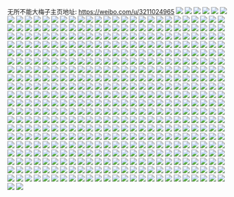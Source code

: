 无所不能大梅子主页地址: https://weibo.com/u/3211024965 
![](https://wx4.sinaimg.cn/mw2000/bf645a45ly1h9gay0qo0mj20u0140ae0.jpg) 
![](https://wx4.sinaimg.cn/mw2000/bf645a45ly1h9gaxz08vhj20u0140dn5.jpg) 
![](https://wx4.sinaimg.cn/mw2000/bf645a45ly1h9gay1ubllj20u0140ahg.jpg) 
![](https://wx4.sinaimg.cn/mw2000/bf645a45ly1h9gay02195j20u018caie.jpg) 
![](https://wx4.sinaimg.cn/mw2000/bf645a45ly1h9gay1edgtj20u0140n7l.jpg) 
![](https://wx4.sinaimg.cn/mw2000/bf645a45ly1h9gay17199j20u00vyn5c.jpg) 
![](https://wx4.sinaimg.cn/mw2000/bf645a45ly1h9gay1lrt9j20u0140436.jpg) 
![](https://wx4.sinaimg.cn/mw2000/bf645a45ly1h9gay22n7gj20u0140dpi.jpg) 
![](https://wx4.sinaimg.cn/mw2000/bf645a45ly1h8bt47x3vqj20u0140n5d.jpg) 
![](https://wx4.sinaimg.cn/mw2000/bf645a45ly1h8bt47bvboj20u01407jc.jpg) 
![](https://wx4.sinaimg.cn/mw2000/bf645a45ly1h8bt71qjptj20u0140dqh.jpg) 
![](https://wx4.sinaimg.cn/mw2000/bf645a45ly1h8bt46zxt5j20u0140tfo.jpg) 
![](https://wx4.sinaimg.cn/mw2000/bf645a45ly1h8bt46rgmuj20u01dun5h.jpg) 
![](https://wx4.sinaimg.cn/mw2000/bf645a45ly1h7vo85armoj20u0140wno.jpg) 
![](https://wx4.sinaimg.cn/mw2000/bf645a45ly1h7vo84z1x1j20u011p0yh.jpg) 
![](https://wx4.sinaimg.cn/mw2000/bf645a45ly1h7vo85jdo1j20u0190dog.jpg) 
![](https://wx4.sinaimg.cn/mw2000/bf645a45ly1h6vqzlessnj20u0140dsa.jpg) 
![](https://wx4.sinaimg.cn/mw2000/bf645a45ly1h6vqzl3lhnj20u01407ab.jpg) 
![](https://wx4.sinaimg.cn/mw2000/bf645a45ly1h6vqzlpslfj21400u047s.jpg) 
![](https://wx4.sinaimg.cn/mw2000/bf645a45ly1h6vqzmbdg1j20u01407fy.jpg) 
![](https://wx4.sinaimg.cn/mw2000/bf645a45ly1h6vqytv0p2j20u0120dir.jpg) 
![](https://wx4.sinaimg.cn/mw2000/bf645a45ly1h6vqyrqq1ij20u014044m.jpg) 
![](https://wx4.sinaimg.cn/mw2000/bf645a45ly1h6vqysguvej20u014044a.jpg) 
![](https://wx4.sinaimg.cn/mw2000/bf645a45ly1h6vqys7kquj20u0140ag3.jpg) 
![](https://wx4.sinaimg.cn/mw2000/bf645a45ly1h6vqzmhudcj20u00yyqdu.jpg) 
![](https://wx4.sinaimg.cn/mw2000/bf645a45ly1h6vqytlyy0j20u0145aer.jpg) 
![](https://wx4.sinaimg.cn/mw2000/bf645a45ly1h6vqysqvwmj20u011wwgs.jpg) 
![](https://wx4.sinaimg.cn/mw2000/bf645a45ly1h6vqytf1y8j20u0140gq9.jpg) 
![](https://wx4.sinaimg.cn/mw2000/bf645a45ly1h6ummu6a8dj20u0140gt3.jpg) 
![](https://wx4.sinaimg.cn/mw2000/bf645a45ly1h6ummuekskj20u014040n.jpg) 
![](https://wx4.sinaimg.cn/mw2000/bf645a45ly1h6ummuthl9j20u0140ju9.jpg) 
![](https://wx4.sinaimg.cn/mw2000/bf645a45ly1h6ummv532ij20u01407dx.jpg) 
![](https://wx4.sinaimg.cn/mw2000/bf645a45ly1h6ummvfbkvj20u013zdq0.jpg) 
![](https://wx4.sinaimg.cn/mw2000/bf645a45ly1h6ummvyotnj20u03yi1kx.jpg) 
![](https://wx4.sinaimg.cn/mw2000/bf645a45ly1h6ayp0xjr3j20u0140gq2.jpg) 
![](https://wx4.sinaimg.cn/mw2000/bf645a45ly1h6ayp1c72fj20u014041f.jpg) 
![](https://wx4.sinaimg.cn/mw2000/bf645a45ly1h6ayp15s68j20u0140n2d.jpg) 
![](https://wx4.sinaimg.cn/mw2000/bf645a45ly1h6ayp0r6ltj20u0140tav.jpg) 
![](https://wx4.sinaimg.cn/mw2000/bf645a45ly1h61t7cnipnj20u0140jwz.jpg) 
![](https://wx4.sinaimg.cn/mw2000/bf645a45ly1h61t7d00sjj20u0140q47.jpg) 
![](https://wx4.sinaimg.cn/mw2000/bf645a45ly1h5mspxtt8lj20u014048e.jpg) 
![](https://wx4.sinaimg.cn/mw2000/bf645a45ly1h5mspzcufyj20u0140tgu.jpg) 
![](https://wx4.sinaimg.cn/mw2000/bf645a45ly1h5mspykaq9j20u014048n.jpg) 
![](https://wx4.sinaimg.cn/mw2000/bf645a45ly1h5mspyaxfkj20ux0u07c6.jpg) 
![](https://wx4.sinaimg.cn/mw2000/bf645a45ly1h5mspxe7ijj21400u0wlp.jpg) 
![](https://wx4.sinaimg.cn/mw2000/bf645a45ly1h5mspxzyvnj20u0140jxf.jpg) 
![](https://wx4.sinaimg.cn/mw2000/bf645a45ly1h5mspyvt3kj20u0140gvd.jpg) 
![](https://wx4.sinaimg.cn/mw2000/bf645a45ly1h5mspzleecj20u0140n86.jpg) 
![](https://wx4.sinaimg.cn/mw2000/bf645a45ly1h5mspz3le3j20u0140k36.jpg) 
![](https://wx4.sinaimg.cn/mw2000/bf645a45ly1h5djlmz8tvj20u014cahw.jpg) 
![](https://wx4.sinaimg.cn/mw2000/bf645a45ly1h5djln7yopj20u014idox.jpg) 
![](https://wx4.sinaimg.cn/mw2000/bf645a45ly1h5djlnfnalj20u0140jyu.jpg) 
![](https://wx4.sinaimg.cn/mw2000/bf645a45ly1h5djlojs03j21400u0k0y.jpg) 
![](https://wx4.sinaimg.cn/mw2000/bf645a45ly1h5djlmqd6sj20u014047j.jpg) 
![](https://wx4.sinaimg.cn/mw2000/bf645a45ly1h5djlozdrxj21400u0dof.jpg) 
![](https://wx4.sinaimg.cn/mw2000/bf645a45ly1h5djpoiv19j20u0140thu.jpg) 
![](https://wx4.sinaimg.cn/mw2000/bf645a45ly1h5djlnnqvmj20u0140ajl.jpg) 
![](https://wx4.sinaimg.cn/mw2000/bf645a45ly1h5djlo8t0ij20u01407dg.jpg) 
![](https://wx4.sinaimg.cn/mw2000/bf645a45ly1h4o3wafe5mj20u05u1e81.jpg) 
![](https://wx4.sinaimg.cn/mw2000/bf645a45ly1h4o3w9pp5pj20mh0u0n31.jpg) 
![](https://wx4.sinaimg.cn/mw2000/bf645a45ly1h4ltz826emj21400u0q98.jpg) 
![](https://wx4.sinaimg.cn/mw2000/bf645a45ly1h4ltz5sev2j20u014010j.jpg) 
![](https://wx4.sinaimg.cn/mw2000/bf645a45ly1h4ltz8cpvzj20u0140tgn.jpg) 
![](https://wx4.sinaimg.cn/mw2000/bf645a45ly1h4ltz7u28ej21400u0aif.jpg) 
![](https://wx4.sinaimg.cn/mw2000/bf645a45ly1h4ltz3xxf4j20u00zkthm.jpg) 
![](https://wx4.sinaimg.cn/mw2000/bf645a45ly1h4ltz7aya8j21400u0tga.jpg) 
![](https://wx4.sinaimg.cn/mw2000/bf645a45ly1h4ltz4fe7zj216y0u0alh.jpg) 
![](https://wx4.sinaimg.cn/mw2000/bf645a45ly1h4ltz56ghnj20u014046d.jpg) 
![](https://wx4.sinaimg.cn/mw2000/bf645a45ly1h4ltz60v3ij20u0147dpg.jpg) 
![](https://wx4.sinaimg.cn/mw2000/bf645a45ly1h4ltz6pzbgj20u0140dpb.jpg) 
![](https://wx4.sinaimg.cn/mw2000/bf645a45ly1h4ltz71y8vj20u010k7bl.jpg) 
![](https://wx4.sinaimg.cn/mw2000/bf645a45ly1h4ltz8ncurj20u0140wlu.jpg) 
![](https://wx4.sinaimg.cn/mw2000/bf645a45ly1h4kr0rz2a2j21sy0u0djt.jpg) 
![](https://wx4.sinaimg.cn/mw2000/bf645a45ly1h4kr0urhjoj21sy0u00xw.jpg) 
![](https://wx4.sinaimg.cn/mw2000/bf645a45ly1h4kr24soquj21sy0u078y.jpg) 
![](https://wx4.sinaimg.cn/mw2000/bf645a45ly1h4kr0ykng1j21sy0u00z6.jpg) 
![](https://wx4.sinaimg.cn/mw2000/bf645a45ly1h4kr11vltgj21sy0u00wp.jpg) 
![](https://wx4.sinaimg.cn/mw2000/bf645a45ly1h4kr17efw3j21sy0u0n3g.jpg) 
![](https://wx4.sinaimg.cn/mw2000/bf645a45ly1h3u16t7m2vj21400u0wid.jpg) 
![](https://wx4.sinaimg.cn/mw2000/bf645a45ly1h3u16tm2fbj21400u00w9.jpg) 
![](https://wx4.sinaimg.cn/mw2000/bf645a45ly1h3u16u70gwj21400u0ae7.jpg) 
![](https://wx4.sinaimg.cn/mw2000/bf645a45ly1h3u16ue1jdj21400u0q6x.jpg) 
![](https://wx4.sinaimg.cn/mw2000/bf645a45ly1h3u16unpkij21400u0n34.jpg) 
![](https://wx4.sinaimg.cn/mw2000/bf645a45ly1h3u16uucwwj21400u0q6j.jpg) 
![](https://wx4.sinaimg.cn/mw2000/bf645a45ly1h3rpchju5uj21400u0q77.jpg) 
![](https://wx4.sinaimg.cn/mw2000/bf645a45ly1h3mi1z3xq8j21400u078j.jpg) 
![](https://wx4.sinaimg.cn/mw2000/bf645a45ly1h3mi1zbrawj21400u0tcm.jpg) 
![](https://wx4.sinaimg.cn/mw2000/bf645a45ly1h3mi1zrcb3j20u0140wna.jpg) 
![](https://wx4.sinaimg.cn/mw2000/bf645a45ly1h3mi1zjjsej213z0u00z7.jpg) 
![](https://wx4.sinaimg.cn/mw2000/bf645a45ly1h3hu7q8zcuj20u00x3wj9.jpg) 
![](https://wx4.sinaimg.cn/mw2000/bf645a45ly1h3hu7tks50j21400u0gq4.jpg) 
![](https://wx4.sinaimg.cn/mw2000/bf645a45ly1h3hu7pp2k5j20u012rguf.jpg) 
![](https://wx4.sinaimg.cn/mw2000/bf645a45ly1h3hu7rgwh5j20u01407cf.jpg) 
![](https://wx4.sinaimg.cn/mw2000/bf645a45ly1h3hu7sr8koj21400u0q7c.jpg) 
![](https://wx4.sinaimg.cn/mw2000/bf645a45ly1h3hu7qsgshj20u0140gth.jpg) 
![](https://wx4.sinaimg.cn/mw2000/bf645a45ly1h3hu7s3dhsj20u017hn76.jpg) 
![](https://wx4.sinaimg.cn/mw2000/bf645a45ly1h3hu7t4d93j20u0140jvg.jpg) 
![](https://wx4.sinaimg.cn/mw2000/bf645a45ly1h3hu7shct4j20u0140ajp.jpg) 
![](https://wx4.sinaimg.cn/mw2000/bf645a45ly1h3blf3ue63j20u0140wpp.jpg) 
![](https://wx4.sinaimg.cn/mw2000/bf645a45ly1h3blf4otlyj20u0140tkd.jpg) 
![](https://wx4.sinaimg.cn/mw2000/bf645a45ly1h3blf4ei8aj20u0140485.jpg) 
![](https://wx4.sinaimg.cn/mw2000/bf645a45ly1h3blf5i99sj211t0u0n8d.jpg) 
![](https://wx4.sinaimg.cn/mw2000/bf645a45ly1h3blf5112oj20u0140qeu.jpg) 
![](https://wx4.sinaimg.cn/mw2000/bf645a45ly1h3blf5ruu2j21400u0gtw.jpg) 
![](https://wx4.sinaimg.cn/mw2000/bf645a45ly1h3blf60081j20u0140q9i.jpg) 
![](https://wx4.sinaimg.cn/mw2000/bf645a45ly1h3blf3c9o7j20u014011e.jpg) 
![](https://wx4.sinaimg.cn/mw2000/bf645a45ly1h3blf69dmpj20u0140tdt.jpg) 
![](https://wx4.sinaimg.cn/mw2000/bf645a45ly1h35ju2o3xcj21ho0u010t.jpg) 
![](https://wx4.sinaimg.cn/mw2000/bf645a45ly1h2xnmz16fzj20u014049j.jpg) 
![](https://wx4.sinaimg.cn/mw2000/bf645a45ly1h2xnmyswl5j20u0140wpz.jpg) 
![](https://wx4.sinaimg.cn/mw2000/bf645a45ly1h2xnn17m00j20u00v446r.jpg) 
![](https://wx4.sinaimg.cn/mw2000/bf645a45ly1h2xnmzk7xvj20u00yrqch.jpg) 
![](https://wx4.sinaimg.cn/mw2000/bf645a45ly1h2xnn0za7pj20u012gdj0.jpg) 
![](https://wx4.sinaimg.cn/mw2000/bf645a45ly1h2xnmzqpcbj20u0135dr2.jpg) 
![](https://wx4.sinaimg.cn/mw2000/bf645a45ly1h2xnmyd5nfj20u014jqcz.jpg) 
![](https://wx4.sinaimg.cn/mw2000/bf645a45ly1h2xnt86si8j20u00yagxa.jpg) 
![](https://wx4.sinaimg.cn/mw2000/bf645a45ly1h2xnmzy330j20u01407hh.jpg) 
![](https://wx4.sinaimg.cn/mw2000/bf645a45ly1h2f8bbnqhbj20u0132n6w.jpg) 
![](https://wx4.sinaimg.cn/mw2000/bf645a45ly1h2f8bbccmzj20u00u07ac.jpg) 
![](https://wx4.sinaimg.cn/mw2000/bf645a45ly1h2f8bbvqubj20u00z0dku.jpg) 
![](https://wx4.sinaimg.cn/mw2000/bf645a45ly1h2f8bc3dgzj20u015ewog.jpg) 
![](https://wx4.sinaimg.cn/mw2000/bf645a45ly1h29f6q8uvoj21400u00yh.jpg) 
![](https://wx4.sinaimg.cn/mw2000/bf645a45ly1h29f6qf0ygj21400u078u.jpg) 
![](https://wx4.sinaimg.cn/mw2000/bf645a45ly1h29f6qokw1j21400u00wi.jpg) 
![](https://wx4.sinaimg.cn/mw2000/bf645a45ly1h29f6qvoiuj20u01b00xj.jpg) 
![](https://wx4.sinaimg.cn/mw2000/bf645a45ly1h29f6q2w0nj21400u0434.jpg) 
![](https://wx4.sinaimg.cn/mw2000/bf645a45ly1h29f6r2p6uj20u01n0jx0.jpg) 
![](https://wx4.sinaimg.cn/mw2000/bf645a45ly1h1wm0mksu5j21400u078r.jpg) 
![](https://wx4.sinaimg.cn/mw2000/bf645a45ly1h1wm0nhgohj20u015uwld.jpg) 
![](https://wx4.sinaimg.cn/mw2000/bf645a45ly1h1wm0n8ruxj20z80u00yi.jpg) 
![](https://wx4.sinaimg.cn/mw2000/bf645a45ly1h1wm0n17sej20u0140tec.jpg) 
![](https://wx4.sinaimg.cn/mw2000/bf645a45ly1h1wm0mb1bhj20u0140dnp.jpg) 
![](https://wx4.sinaimg.cn/mw2000/bf645a45ly1h1wm0mts1gj20u0140wly.jpg) 
![](https://wx4.sinaimg.cn/mw2000/bf645a45ly1h1wm0nps33j20u017a79x.jpg) 
![](https://wx4.sinaimg.cn/mw2000/bf645a45ly1h1wm0nwdk6j20u0140wko.jpg) 
![](https://wx4.sinaimg.cn/mw2000/bf645a45ly1h1wm0ocwgoj20u00zsafl.jpg) 
![](https://wx4.sinaimg.cn/mw2000/bf645a45ly1h1ncm45maqj20u013yage.jpg) 
![](https://wx4.sinaimg.cn/mw2000/bf645a45ly1h1ncm51kyxj20u01407e7.jpg) 
![](https://wx4.sinaimg.cn/mw2000/bf645a45ly1h1ncm4fn9mj212g0u0ame.jpg) 
![](https://wx4.sinaimg.cn/mw2000/bf645a45ly1h1ncnvtyzlj20u0140dnh.jpg) 
![](https://wx4.sinaimg.cn/mw2000/bf645a45ly1h1ncm61kkwj20u0140gtf.jpg) 
![](https://wx4.sinaimg.cn/mw2000/bf645a45ly1h1ncm5ic5kj20u0140gs0.jpg) 
![](https://wx4.sinaimg.cn/mw2000/bf645a45ly1h1ncjnggg5j21g50u04lh.jpg) 
![](https://wx4.sinaimg.cn/mw2000/bf645a45ly1h1ncjlv867j21400u0k3c.jpg) 
![](https://wx4.sinaimg.cn/mw2000/bf645a45ly1h1ncjlj6foj20u0140qhk.jpg) 
![](https://wx4.sinaimg.cn/mw2000/bf645a45ly1h1nckh3h7zj21400u07ho.jpg) 
![](https://wx4.sinaimg.cn/mw2000/bf645a45ly1h1ncjmck6dj20u0140duz.jpg) 
![](https://wx4.sinaimg.cn/mw2000/bf645a45ly1h1nckgnpm4j20u0140k2t.jpg) 
![](https://wx4.sinaimg.cn/mw2000/bf645a45ly1h12j7fye42j20u01407b2.jpg) 
![](https://wx4.sinaimg.cn/mw2000/bf645a45ly1h12j7h96rsj20u0140jx2.jpg) 
![](https://wx4.sinaimg.cn/mw2000/bf645a45ly1h12j7foa2hj20u0140dms.jpg) 
![](https://wx4.sinaimg.cn/mw2000/bf645a45ly1h12j7hhwn7j20u0140q8r.jpg) 
![](https://wx4.sinaimg.cn/mw2000/bf645a45ly1h12j7ffp1hj20u0140qau.jpg) 
![](https://wx4.sinaimg.cn/mw2000/bf645a45ly1h12j7gdd1hj20u01407bc.jpg) 
![](https://wx4.sinaimg.cn/mw2000/bf645a45ly1h12j7f3y32j20u0140n46.jpg) 
![](https://wx4.sinaimg.cn/mw2000/bf645a45ly1h12j7gm9gmj20u0140jxc.jpg) 
![](https://wx4.sinaimg.cn/mw2000/bf645a45ly1h12j9hj4jtj20u0140tfg.jpg) 
![](https://wx4.sinaimg.cn/mw2000/bf645a45ly1gztlu6g2ghj21400u078q.jpg) 
![](https://wx4.sinaimg.cn/mw2000/bf645a45ly1gztlu6wh27j20u0140n4y.jpg) 
![](https://wx4.sinaimg.cn/mw2000/bf645a45ly1gztlu7p73dj21400u0jug.jpg) 
![](https://wx4.sinaimg.cn/mw2000/bf645a45ly1gztlu7xnrpj21400u0aj2.jpg) 
![](https://wx4.sinaimg.cn/mw2000/bf645a45ly1gztlu5x3c6j21400u0qbb.jpg) 
![](https://wx4.sinaimg.cn/mw2000/bf645a45ly1gztlu79oqmj20u014079f.jpg) 
![](https://wx4.sinaimg.cn/mw2000/bf645a45ly1gztlu84hz8j20u0191wk6.jpg) 
![](https://wx4.sinaimg.cn/mw2000/bf645a45ly1gztlw2hyiqj21400u0jxc.jpg) 
![](https://wx4.sinaimg.cn/mw2000/bf645a45ly1gztlu66aoqj20u0191afi.jpg) 
![](https://wx4.sinaimg.cn/mw2000/bf645a45ly1gzmo4e08ocj21400u0tix.jpg) 
![](https://wx4.sinaimg.cn/mw2000/bf645a45ly1gzmo4ezmvyj20u014049g.jpg) 
![](https://wx4.sinaimg.cn/mw2000/bf645a45ly1gzmo4ffenhj20u014047d.jpg) 
![](https://wx4.sinaimg.cn/mw2000/bf645a45ly1gzmo80vlf0j20u0140qbz.jpg) 
![](https://wx4.sinaimg.cn/mw2000/bf645a45ly1gzekao4nq3j20u0140gsf.jpg) 
![](https://wx4.sinaimg.cn/mw2000/bf645a45ly1gzekanwbdxj20u0140tfq.jpg) 
![](https://wx4.sinaimg.cn/mw2000/bf645a45ly1gzekanbng5j20u01407as.jpg) 
![](https://wx4.sinaimg.cn/mw2000/bf645a45ly1gzekan1g3sj21hc0u048d.jpg) 
![](https://wx4.sinaimg.cn/mw2000/bf645a45ly1gyzenw6yesj21400u0jv5.jpg) 
![](https://wx4.sinaimg.cn/mw2000/bf645a45ly1gyzenvon8oj21400u0afa.jpg) 
![](https://wx4.sinaimg.cn/mw2000/bf645a45ly1gyzenw07mmj21400u0jyg.jpg) 
![](https://wx4.sinaimg.cn/mw2000/bf645a45ly1gyzenwt8zrj21400u0q9w.jpg) 
![](https://wx4.sinaimg.cn/mw2000/bf645a45ly1gyxbrd7zgnj20u01407bc.jpg) 
![](https://wx4.sinaimg.cn/mw2000/bf645a45ly1gyxbrdm6n0j20u01400zu.jpg) 
![](https://wx4.sinaimg.cn/mw2000/bf645a45ly1gyxbrdvrooj20u011p108.jpg) 
![](https://wx4.sinaimg.cn/mw2000/bf645a45ly1gyxbrejdptj20u013zk1t.jpg) 
![](https://wx4.sinaimg.cn/mw2000/bf645a45ly1gyxbrcz352j20u013zaih.jpg) 
![](https://wx4.sinaimg.cn/mw2000/bf645a45ly1gyxbreqba8j20u011pjz3.jpg) 
![](https://wx4.sinaimg.cn/mw2000/bf645a45ly1gyxbrewnh6j20u00u0te6.jpg) 
![](https://wx4.sinaimg.cn/mw2000/bf645a45ly1gyxbrdfwe2j20u01407bx.jpg) 
![](https://wx4.sinaimg.cn/mw2000/bf645a45ly1gyxbrf3lbrj20u0190djh.jpg) 
![](https://wx4.sinaimg.cn/mw2000/bf645a45ly1gy5hiqr5u7j20u013z7cc.jpg) 
![](https://wx4.sinaimg.cn/mw2000/bf645a45ly1gxrjg7vgdbj20u40u0gpa.jpg) 
![](https://wx4.sinaimg.cn/mw2000/bf645a45ly1gxrjg78gkhj20u0140n6x.jpg) 
![](https://wx4.sinaimg.cn/mw2000/bf645a45ly1gxrjg83dnsj20vo0u043w.jpg) 
![](https://wx4.sinaimg.cn/mw2000/bf645a45ly1gxrjg9sj25j21400u0aik.jpg) 
![](https://wx4.sinaimg.cn/mw2000/bf645a45ly1gxrjg7lahpj20u0140qb8.jpg) 
![](https://wx4.sinaimg.cn/mw2000/bf645a45ly1gxrjg99n1ij20u0140k03.jpg) 
![](https://wx4.sinaimg.cn/mw2000/bf645a45ly1gxrjg8sfv7j21400u012b.jpg) 
![](https://wx4.sinaimg.cn/mw2000/bf645a45ly1gxrjgaezpij21400u0wl0.jpg) 
![](https://wx4.sinaimg.cn/mw2000/bf645a45ly1gxrjg8b4q4j21400u0q9l.jpg) 
![](https://wx4.sinaimg.cn/mw2000/bf645a45ly1gx1zs9vbcvj20u0140gos.jpg) 
![](https://wx4.sinaimg.cn/mw2000/bf645a45ly1gx1zs9d59gj21400u0juh.jpg) 
![](https://wx4.sinaimg.cn/mw2000/bf645a45ly1gx1zs9l5qzj20u0140gpi.jpg) 
![](https://wx4.sinaimg.cn/mw2000/bf645a45ly1gx1zsa6cupj21400u0dl3.jpg) 
![](https://wx4.sinaimg.cn/mw2000/bf645a45ly1gx1zsas3qfj20u0141afm.jpg) 
![](https://wx4.sinaimg.cn/mw2000/bf645a45ly1gx1zsafs1dj20u015n0wr.jpg) 
![](https://wx4.sinaimg.cn/mw2000/bf645a45ly1gx1zsb7c9wj21410u00yr.jpg) 
![](https://wx4.sinaimg.cn/mw2000/bf645a45ly1gx1zs8xmlqj21400u0mzv.jpg) 
![](https://wx4.sinaimg.cn/mw2000/bf645a45ly1gx1zsbjpijj21400u0wm6.jpg) 
![](https://wx4.sinaimg.cn/mw2000/bf645a45ly1gwikxujkdlj21pf341u0x.jpg) 
![](https://wx4.sinaimg.cn/mw2000/bf645a45ly1gwikxw09xdj21vt1vtb2a.jpg) 
![](https://wx4.sinaimg.cn/mw2000/bf645a45ly1gwikxywxfhj21ea1h7gte.jpg) 
![](https://wx4.sinaimg.cn/mw2000/bf645a45ly1gwikxx0613j20rs1117bl.jpg) 
![](https://wx4.sinaimg.cn/mw2000/bf645a45ly1gwikxyhxqzj21s92ip1kx.jpg) 
![](https://wx4.sinaimg.cn/mw2000/bf645a45ly1gwikxwm33mj20rs10un3g.jpg) 
![](https://wx4.sinaimg.cn/mw2000/bf645a45ly1gwikxzjj7cj21h71s512y.jpg) 
![](https://wx4.sinaimg.cn/mw2000/bf645a45ly1gwiky2v6amj239c4cgkjm.jpg) 
![](https://wx4.sinaimg.cn/mw2000/bf645a45ly1gwiky0v80qj22ip1w1hdt.jpg) 
![](https://wx4.sinaimg.cn/mw2000/bf645a45ly1gw4o6p1kmcj22ip1w1kjl.jpg) 
![](https://wx4.sinaimg.cn/mw2000/bf645a45ly1gw4o6qxr0yj21w12ipx6p.jpg) 
![](https://wx4.sinaimg.cn/mw2000/bf645a45ly1gw4o6s4r2mj22ip1w1e81.jpg) 
![](https://wx4.sinaimg.cn/mw2000/003vj8hfly1gvlh1v51azj63k02o0e8302.jpg) 
![](https://wx4.sinaimg.cn/mw2000/003vj8hfly1gv16esuyopj62c02c0b2b02.jpg) 
![](https://wx4.sinaimg.cn/mw2000/003vj8hfly1gv16eugxlej62c02c01kz02.jpg) 
![](https://wx4.sinaimg.cn/mw2000/003vj8hfly1gv02yhy1qdj60u00u0q7r02.jpg) 
![](https://wx4.sinaimg.cn/mw2000/bf645a45ly1gv02ylbjfpj21w12ip4qq.jpg) 
![](https://wx4.sinaimg.cn/mw2000/003vj8hfly1gv02ymkp6ij62c02c0e8102.jpg) 
![](https://wx4.sinaimg.cn/mw2000/003vj8hfly1gv02yxa3pxj60u00u0gqw02.jpg) 
![](https://wx4.sinaimg.cn/mw2000/003vj8hfly1gv02yq3508j615o1wy1ky02.jpg) 
![](https://wx4.sinaimg.cn/mw2000/bf645a45ly1gv02ynsshgj22c02c07wi.jpg) 
![](https://wx4.sinaimg.cn/mw2000/003vj8hfly1gv02yxls4jj60u00u0n6802.jpg) 
![](https://wx4.sinaimg.cn/mw2000/003vj8hfly1gv02ystwi6j61w12ip7wk02.jpg) 
![](https://wx4.sinaimg.cn/mw2000/bf645a45ly1gv02ywvzftj21w12ipu0z.jpg) 
![](https://wx4.sinaimg.cn/mw2000/bf645a45ly1gtgpmb4yrjj20u00u044v.jpg) 
![](https://wx4.sinaimg.cn/mw2000/bf645a45ly1gtgpmbtiyrj20u00u0gr8.jpg) 
![](https://wx4.sinaimg.cn/mw2000/bf645a45ly1gtgpmc2y4dj20u00u0n2z.jpg) 
![](https://wx4.sinaimg.cn/mw2000/bf645a45ly1gtgpmbhrr8j20u00u0tf8.jpg) 
![](https://wx4.sinaimg.cn/mw2000/bf645a45ly1gt42t9z0uaj23k02o0nph.jpg) 
![](https://wx4.sinaimg.cn/mw2000/bf645a45ly1gt42teoswgj23k02o0npg.jpg) 
![](https://wx4.sinaimg.cn/mw2000/bf645a45ly1gskbibfk0cj21w12ipb29.jpg) 
![](https://wx4.sinaimg.cn/mw2000/bf645a45ly1gskbieg3y9j21w02gnkjl.jpg) 
![](https://wx4.sinaimg.cn/mw2000/bf645a45ly1gskbikomecj21w12ip4qp.jpg) 
![](https://wx4.sinaimg.cn/mw2000/bf645a45ly1gskbio7t35j21w12ipe7h.jpg) 
![](https://wx4.sinaimg.cn/mw2000/bf645a45ly1gskbiv0z8zj21w12ip4qp.jpg) 
![](https://wx4.sinaimg.cn/mw2000/bf645a45ly1gskbiy7kk7j21oh2ipqmj.jpg) 
![](https://wx4.sinaimg.cn/mw2000/bf645a45ly1gskbj26h2zj21w126r1j1.jpg) 
![](https://wx4.sinaimg.cn/mw2000/bf645a45ly1gskbj9h6g2j21w126r4kw.jpg) 
![](https://wx4.sinaimg.cn/mw2000/bf645a45ly1gskbjd9rf3j21w11v51er.jpg) 
![](https://wx4.sinaimg.cn/mw2000/bf645a45ly1gsgom275uqj22ip1w1b2c.jpg) 
![](https://wx4.sinaimg.cn/mw2000/bf645a45ly1gs1uc4xcngj20u01hch39.jpg) 
![](https://wx4.sinaimg.cn/mw2000/bf645a45ly1gs1udsqtvbj20j60y3jvz.jpg) 
![](https://wx4.sinaimg.cn/mw2000/bf645a45ly1gs1tcmpcttj23k02o0e89.jpg) 
![](https://wx4.sinaimg.cn/mw2000/bf645a45ly1gs1ud58fubj21t00u0nnp.jpg) 
![](https://wx4.sinaimg.cn/mw2000/bf645a45ly1gs1tc399p4j23k02o0e87.jpg) 
![](https://wx4.sinaimg.cn/mw2000/bf645a45ly1gs1tbtxks6j23k02o07wp.jpg) 
![](https://wx4.sinaimg.cn/mw2000/bf645a45ly1gs1uc9d33ej20u01bxb29.jpg) 
![](https://wx4.sinaimg.cn/mw2000/bf645a45ly1gs1ud485mnj21t00u07pj.jpg) 
![](https://wx4.sinaimg.cn/mw2000/bf645a45ly1gs1tbe46kgj23k02o0e89.jpg) 
![](https://wx4.sinaimg.cn/mw2000/bf645a45ly1gs1ud32jsdj20rs0tldqi.jpg) 
![](https://wx4.sinaimg.cn/mw2000/bf645a45ly1gs1uc64ydnj20u01dj7pw.jpg) 
![](https://wx4.sinaimg.cn/mw2000/bf645a45ly1gs1taoty5wj23k02o07wp.jpg) 
![](https://wx4.sinaimg.cn/mw2000/bf645a45ly1gs1uc7cggrj20p00r3ju9.jpg) 
![](https://wx4.sinaimg.cn/mw2000/bf645a45ly1gs1uc6uqfyj20p00r3q5r.jpg) 
![](https://wx4.sinaimg.cn/mw2000/bf645a45ly1gs1tcviwu3j239c4cgkjr.jpg) 
![](https://wx4.sinaimg.cn/mw2000/bf645a45ly1grx6muzv0sj21w12ipu0y.jpg) 
![](https://wx4.sinaimg.cn/mw2000/bf645a45ly1grx6n8j4kkj21to2ipu0y.jpg) 
![](https://wx4.sinaimg.cn/mw2000/bf645a45ly1grq91uvznwj22ip1w1kjo.jpg) 
![](https://wx4.sinaimg.cn/mw2000/bf645a45ly1grq90yts1jj21w12ipb2d.jpg) 
![](https://wx4.sinaimg.cn/mw2000/bf645a45ly1grq921inebj22ip1w1x6t.jpg) 
![](https://wx4.sinaimg.cn/mw2000/bf645a45ly1grq918dxloj22ip1w1e85.jpg) 
![](https://wx4.sinaimg.cn/mw2000/bf645a45ly1grq9269fmaj22ip1w1qv8.jpg) 
![](https://wx4.sinaimg.cn/mw2000/bf645a45ly1grq91qbxp3j22ip1w1hdw.jpg) 
![](https://wx4.sinaimg.cn/mw2000/bf645a45ly1grq91dtqdnj22ip1w1e84.jpg) 
![](https://wx4.sinaimg.cn/mw2000/bf645a45ly1grq91ipl5ej22ip1w1b2d.jpg) 
![](https://wx4.sinaimg.cn/mw2000/bf645a45ly1grq90r4xlsj21w12ip7wk.jpg) 
![](https://wx4.sinaimg.cn/mw2000/bf645a45ly1gr8nwxhqftj21w12ip7wj.jpg) 
![](https://wx4.sinaimg.cn/mw2000/bf645a45ly1gr8nx19pavj21w12ipx6q.jpg) 
![](https://wx4.sinaimg.cn/mw2000/bf645a45ly1gr8nx5eifjj22ip1w1x6q.jpg) 
![](https://wx4.sinaimg.cn/mw2000/bf645a45ly1gr8nx9qq2sj21w12ipu0y.jpg) 
![](https://wx4.sinaimg.cn/mw2000/bf645a45ly1gr8nxcyxk8j22ip1w1qv6.jpg) 
![](https://wx4.sinaimg.cn/mw2000/bf645a45ly1gr8nxjfh36j21w12ipu0y.jpg) 
![](https://wx4.sinaimg.cn/mw2000/bf645a45ly1gr8nxg53m5j21w12ipb2b.jpg) 
![](https://wx4.sinaimg.cn/mw2000/bf645a45ly1gr8nxntju4j21w12ip1kz.jpg) 
![](https://wx4.sinaimg.cn/mw2000/bf645a45ly1gr8nxqg16nj21w12ipe82.jpg) 
![](https://wx4.sinaimg.cn/mw2000/bf645a45ly1gr2685odgcj222o340x6r.jpg) 
![](https://wx4.sinaimg.cn/mw2000/bf645a45ly1gr2688f3pjj21vu2iqx6r.jpg) 
![](https://wx4.sinaimg.cn/mw2000/bf645a45ly1gq5n26umyyj23402c0kjo.jpg) 
![](https://wx4.sinaimg.cn/mw2000/bf645a45ly1gq5n2r24dzj22c0340nph.jpg) 
![](https://wx4.sinaimg.cn/mw2000/bf645a45ly1gq5n3jzlqzj23402c0e86.jpg) 
![](https://wx4.sinaimg.cn/mw2000/bf645a45ly1gq5n4ce583j23402c0qvc.jpg) 
![](https://wx4.sinaimg.cn/mw2000/bf645a45ly1gq5n2gmf2hj2340340nph.jpg) 
![](https://wx4.sinaimg.cn/mw2000/bf645a45ly1gq5n3wejzyj20u00u0tci.jpg) 
![](https://wx4.sinaimg.cn/mw2000/bf645a45ly1gq5n30pdywj23402c0qv9.jpg) 
![](https://wx4.sinaimg.cn/mw2000/bf645a45ly1gq5n3vbn29j23402c0kjp.jpg) 
![](https://wx4.sinaimg.cn/mw2000/bf645a45ly1gq5n384h41j23402c0e84.jpg) 
![](https://wx4.sinaimg.cn/mw2000/bf645a45ly1gpt048vgsjj20u0140af4.jpg) 
![](https://wx4.sinaimg.cn/mw2000/bf645a45ly1gp94jzf3zej20u00u0tax.jpg) 
![](https://wx4.sinaimg.cn/mw2000/bf645a45ly1gp94jzuuy4j20u00u075q.jpg) 
![](https://wx4.sinaimg.cn/mw2000/bf645a45ly1gp94k1bhc3j20u00u0760.jpg) 
![](https://wx4.sinaimg.cn/mw2000/bf645a45ly1gp94k0bed2j20u00u0tb1.jpg) 
![](https://wx4.sinaimg.cn/mw2000/bf645a45ly1gp94jyub9sj20u00miwhi.jpg) 
![](https://wx4.sinaimg.cn/mw2000/bf645a45ly1gp94k2wquxj20u00u040r.jpg) 
![](https://wx4.sinaimg.cn/mw2000/bf645a45ly1gp94k1uh55j20u00u0jwa.jpg) 
![](https://wx4.sinaimg.cn/mw2000/bf645a45ly1gp94k2etecj20u00u0tdx.jpg) 
![](https://wx4.sinaimg.cn/mw2000/bf645a45ly1gp94k0yr1gj20tp0u00yd.jpg) 
![](https://wx4.sinaimg.cn/mw2000/bf645a45ly1gp6ou4iyj8j23k02o0e88.jpg) 
![](https://wx4.sinaimg.cn/mw2000/bf645a45ly1gp6ou6dl3gj239c4cgnpk.jpg) 
![](https://wx4.sinaimg.cn/mw2000/bf645a45ly1goyuavzzp9j20u00u03zm.jpg) 
![](https://wx4.sinaimg.cn/mw2000/bf645a45ly1goyub0v199j20u0140tah.jpg) 
![](https://wx4.sinaimg.cn/mw2000/bf645a45ly1gocu9psqadj20u00u0goo.jpg) 
![](https://wx4.sinaimg.cn/mw2000/bf645a45ly1gocu9st3suj20u0140gtt.jpg) 
![](https://wx4.sinaimg.cn/mw2000/bf645a45ly1gocu9tzv4mj21400u0q74.jpg) 
![](https://wx4.sinaimg.cn/mw2000/bf645a45ly1gocu9rcyxcj21400u010l.jpg) 
![](https://wx4.sinaimg.cn/mw2000/bf645a45ly1go5xpi41wyj21900u07c9.jpg) 
![](https://wx4.sinaimg.cn/mw2000/bf645a45ly1go5xpkbq82j21400u0qcl.jpg) 
![](https://wx4.sinaimg.cn/mw2000/bf645a45ly1go5xpm64m5j21400u0wml.jpg) 
![](https://wx4.sinaimg.cn/mw2000/bf645a45ly1go5xpo87whj21400u0gtb.jpg) 
![](https://wx4.sinaimg.cn/mw2000/bf645a45ly1go5xpq918cj21400u0jy9.jpg) 
![](https://wx4.sinaimg.cn/mw2000/bf645a45ly1go5xprpj0yj21400u0q8j.jpg) 
![](https://wx4.sinaimg.cn/mw2000/bf645a45ly1gkmqrhjltwj20u00u0go5.jpg) 
![](https://wx4.sinaimg.cn/mw2000/bf645a45ly1gkmqrgqukyj20u00u0dj4.jpg) 
![](https://wx4.sinaimg.cn/mw2000/bf645a45ly1gkmqrilb5gj213m0u0428.jpg) 
![](https://wx4.sinaimg.cn/mw2000/bf645a45ly1gkmqrjjcanj20u00zdwhy.jpg) 
![](https://wx4.sinaimg.cn/mw2000/bf645a45ly1gjgwtsvl06j20rs0ku43a.jpg) 
![](https://wx4.sinaimg.cn/mw2000/bf645a45ly1gjgwtv946mj21400u0wkm.jpg) 
![](https://wx4.sinaimg.cn/mw2000/bf645a45ly1gjgwttmsnoj21400u0442.jpg) 
![](https://wx4.sinaimg.cn/mw2000/bf645a45ly1gjgwtu5b07j21400u0tbw.jpg) 
![](https://wx4.sinaimg.cn/mw2000/bf645a45ly1gjgwtsa5yxj20u01t0tg5.jpg) 
![](https://wx4.sinaimg.cn/mw2000/bf645a45ly1gjgwzw3vmtj21400u0juz.jpg) 
![](https://wx4.sinaimg.cn/mw2000/bf645a45ly1gjgwtzds6lj20u00u043h.jpg) 
![](https://wx4.sinaimg.cn/mw2000/bf645a45ly1gjgwty7x9hj20u00u0gs8.jpg) 
![](https://wx4.sinaimg.cn/mw2000/bf645a45ly1gjgwz707n5j20u0190n57.jpg) 
![](https://wx4.sinaimg.cn/mw2000/bf645a45ly1gjgh4zeuxsj21400u0mzu.jpg) 
![](https://wx4.sinaimg.cn/mw2000/bf645a45ly1gjgh4ywzutj20u01400vp.jpg) 
![](https://wx4.sinaimg.cn/mw2000/bf645a45ly1gjgh4y8l94j20u0140gnd.jpg) 
![](https://wx4.sinaimg.cn/mw2000/bf645a45ly1gjgh4x9d3oj21400u0442.jpg) 
![](https://wx4.sinaimg.cn/mw2000/bf645a45ly1gjgh6pjmjrj20qo107jux.jpg) 
![](https://wx4.sinaimg.cn/mw2000/bf645a45ly1gjgh51kn1wj21400u0tb7.jpg) 
![](https://wx4.sinaimg.cn/mw2000/bf645a45ly1gjgh50e19vj21400u0jsy.jpg) 
![](https://wx4.sinaimg.cn/mw2000/bf645a45ly1gjgh4zwy7bj21400u0404.jpg) 
![](https://wx4.sinaimg.cn/mw2000/bf645a45ly1gjgh50vvo5j20u014076i.jpg) 
![](https://wx4.sinaimg.cn/mw2000/bf645a45ly1gj6kpgohwzj20u0190wp7.jpg) 
![](https://wx4.sinaimg.cn/mw2000/bf645a45ly1gj6kphtid6j20u0190k33.jpg) 
![](https://wx4.sinaimg.cn/mw2000/bf645a45ly1gj6kpj2gg4j20u0190k6b.jpg) 
![](https://wx4.sinaimg.cn/mw2000/bf645a45ly1gj6kpk13n7j21900u0gt4.jpg) 
![](https://wx4.sinaimg.cn/mw2000/bf645a45ly1giwcr83u22j20u01400xj.jpg) 
![](https://wx4.sinaimg.cn/mw2000/bf645a45ly1gi39p6vjx7j20u01407bq.jpg) 
![](https://wx4.sinaimg.cn/mw2000/bf645a45ly1gi39p9una6j21400u0abw.jpg) 
![](https://wx4.sinaimg.cn/mw2000/bf645a45ly1gebpbr5yx2j20j60dkt9j.jpg) 
![](https://wx4.sinaimg.cn/mw2000/bf645a45ly1gd1qz97m9nj20u0140as5.jpg) 
![](https://wx4.sinaimg.cn/mw2000/bf645a45ly1gd1qz9pl83j20u0140h2m.jpg) 
![](https://wx4.sinaimg.cn/mw2000/bf645a45ly1gd1qza4x5mj20u0140awl.jpg) 
![](https://wx4.sinaimg.cn/mw2000/bf645a45ly1gd1qzaqb0qj20u0140180.jpg) 
![](https://wx4.sinaimg.cn/mw2000/bf645a45ly1gd1qzbr8pnj20u0140h4b.jpg) 
![](https://wx4.sinaimg.cn/mw2000/bf645a45ly1gbibki2h4gj20om16l13g.jpg) 
![](https://wx4.sinaimg.cn/mw2000/bf645a45ly1gbibkl7vvuj23k02o0kjt.jpg) 
![](https://wx4.sinaimg.cn/mw2000/bf645a45ly1gbibknhogaj23k02o01l5.jpg) 
![](https://wx4.sinaimg.cn/mw2000/bf645a45ly1gbibktzab7j22o03k0npp.jpg) 
![](https://wx4.sinaimg.cn/mw2000/bf645a45ly1gbibkqnn1bj23k02o0u19.jpg) 
![](https://wx4.sinaimg.cn/mw2000/bf645a45ly1gbibkiuyp1j20om1f3h1q.jpg) 
![](https://wx4.sinaimg.cn/mw2000/bf645a45ly1gbbch45i42j20rs0tr0v2.jpg) 
![](https://wx4.sinaimg.cn/mw2000/bf645a45ly1gbbch4e5etj20qm0y9dmh.jpg) 
![](https://wx4.sinaimg.cn/mw2000/bf645a45ly1gbbch4n9i5j20sg0g03zu.jpg) 
![](https://wx4.sinaimg.cn/mw2000/bf645a45ly1g9xmybbhn2j20tp110wmj.jpg) 
![](https://wx4.sinaimg.cn/mw2000/bf645a45ly1g66z50li08j21rj0u07hv.jpg) 
![](https://wx4.sinaimg.cn/mw2000/bf645a45ly1g64zgm6fqfj21o00scjxb.jpg) 
![](https://wx4.sinaimg.cn/mw2000/bf645a45ly1g64zeeddy8j21rj0u0n4b.jpg) 
![](https://wx4.sinaimg.cn/mw2000/bf645a45ly1g64zhrsbnij21hc0u047c.jpg) 
![](https://wx4.sinaimg.cn/mw2000/bf645a45ly1g64zeeznnkj21hc0u044h.jpg) 
![](https://wx4.sinaimg.cn/mw2000/bf645a45ly1g64zftilyqj21hc0u0q5k.jpg) 
![](https://wx4.sinaimg.cn/mw2000/bf645a45ly1g64zefe23ej21hc0u0ae5.jpg) 
![](https://wx4.sinaimg.cn/mw2000/bf645a45ly1g64zefn378j21rj0u0thm.jpg) 
![](https://wx4.sinaimg.cn/mw2000/bf645a45ly1g64zeg4apzj21rj0u00wp.jpg) 
![](https://wx4.sinaimg.cn/mw2000/bf645a45ly1g64zh2wbpmj21rj0u0n30.jpg) 
![](https://wx4.sinaimg.cn/mw2000/bf645a45ly1g5p6ja32tsj20u00u0jsj.jpg) 
![](https://wx4.sinaimg.cn/mw2000/bf645a45ly1g5p6j9f2mqj20o90ilt92.jpg) 
![](https://wx4.sinaimg.cn/mw2000/bf645a45ly1g5p6j9pq31j20qf0lomxe.jpg) 
![](https://wx4.sinaimg.cn/mw2000/bf645a45ly1g5p6j95736j20u00u0dgd.jpg) 
![](https://wx4.sinaimg.cn/mw2000/bf645a45ly1g5hsp9cyq7j20j60sc41o.jpg) 
![](https://wx4.sinaimg.cn/mw2000/bf645a45ly1g5hspa3o1qj21901o0qv5.jpg) 
![](https://wx4.sinaimg.cn/mw2000/bf645a45ly1g5hspch27fj23k02o0nph.jpg) 
![](https://wx4.sinaimg.cn/mw2000/bf645a45ly1g5hspgbzo2j23k02o01l3.jpg) 
![](https://wx4.sinaimg.cn/mw2000/bf645a45ly1g5hspjc5tlj23k02o01l1.jpg) 
![](https://wx4.sinaimg.cn/mw2000/bf645a45ly1g5hspl4oovj23k02o0x6r.jpg) 
![](https://wx4.sinaimg.cn/mw2000/bf645a45ly1g5hspncjkbj23k02o0b2c.jpg) 
![](https://wx4.sinaimg.cn/mw2000/bf645a45ly1g5hspr1vemj23k02o0x6t.jpg) 
![](https://wx4.sinaimg.cn/mw2000/bf645a45ly1g5hspujatjj23k02o01l3.jpg) 
![](https://wx4.sinaimg.cn/mw2000/bf645a45ly1g58d7eiajaj21o0190x6p.jpg) 
![](https://wx4.sinaimg.cn/mw2000/bf645a45ly1g58d7fik9xj21901o07wi.jpg) 
![](https://wx4.sinaimg.cn/mw2000/bf645a45ly1g58d7fw0kij21rj0u0765.jpg) 
![](https://wx4.sinaimg.cn/mw2000/bf645a45ly1g58d7tcbubj21rj0u0dk6.jpg) 
![](https://wx4.sinaimg.cn/mw2000/bf645a45ly1g50as1bno2j20u01t07f4.jpg) 
![](https://wx4.sinaimg.cn/mw2000/bf645a45ly1g4p10akdm9j20u0140tby.jpg) 
![](https://wx4.sinaimg.cn/mw2000/bf645a45ly1g4d6avpl10j22o03k0kjr.jpg) 
![](https://wx4.sinaimg.cn/mw2000/bf645a45ly1g4d6aj71xhj23k02o04qx.jpg) 
![](https://wx4.sinaimg.cn/mw2000/bf645a45ly1g4d6a8s8bmj22o03k01l3.jpg) 
![](https://wx4.sinaimg.cn/mw2000/bf645a45ly1g4d6brcc69j22o03k07wm.jpg) 
![](https://wx4.sinaimg.cn/mw2000/bf645a45ly1g4d6adgsubj23k02o0qvc.jpg) 
![](https://wx4.sinaimg.cn/mw2000/bf645a45ly1g4d6an6kd4j23k02o0b2f.jpg) 
![](https://wx4.sinaimg.cn/mw2000/bf645a45ly1g4d6arl8k0j23k02o0b2g.jpg) 
![](https://wx4.sinaimg.cn/mw2000/bf645a45ly1g4d6b43f0tj23k02o01l4.jpg) 
![](https://wx4.sinaimg.cn/mw2000/bf645a45ly1g4d6bb9lwij23k02o04r1.jpg) 
![](https://wx4.sinaimg.cn/mw2000/bf645a45ly1g3uogppnrzj23k02o0qva.jpg) 
![](https://wx4.sinaimg.cn/mw2000/bf645a45ly1g2yqqizp1yj239c4cgnpk.jpg) 
![](https://wx4.sinaimg.cn/mw2000/bf645a45ly1g2yqqnj2vxj239c4cgqvc.jpg) 
![](https://wx4.sinaimg.cn/mw2000/bf645a45ly1g2yqqrkwxpj22o03k0he0.jpg) 
![](https://wx4.sinaimg.cn/mw2000/bf645a45ly1g2yqqw2n1pj239c4cgqvc.jpg) 
![](https://wx4.sinaimg.cn/mw2000/bf645a45ly1g2w9291g8lj22o03k0x72.jpg) 
![](https://wx4.sinaimg.cn/mw2000/bf645a45ly1g2w920v5kuj22o03k0u16.jpg) 
![](https://wx4.sinaimg.cn/mw2000/bf645a45ly1g2w92erc6qj239c4cgu14.jpg) 
![](https://wx4.sinaimg.cn/mw2000/bf645a45ly1g2w933f3khj22o03k0he3.jpg) 
![](https://wx4.sinaimg.cn/mw2000/bf645a45ly1g2jq2dhlr1j20sg0sgdk2.jpg) 
![](https://wx4.sinaimg.cn/mw2000/bf645a45ly1g1ifbdeqzbj22o03k0nph.jpg) 
![](https://wx4.sinaimg.cn/mw2000/bf645a45ly1g1ifbo6ffej23k02o0e88.jpg) 
![](https://wx4.sinaimg.cn/mw2000/bf645a45ly1g1ifbj2ey4j22o03k04qy.jpg) 
![](https://wx4.sinaimg.cn/mw2000/bf645a45ly1g1ifbseoalj23k02o0e88.jpg) 
![](https://wx4.sinaimg.cn/mw2000/bf645a45ly1g0zxfyw8jnj23k02o0npj.jpg) 
![](https://wx4.sinaimg.cn/mw2000/bf645a45ly1g0zxg1yltvj23k02o0hdy.jpg) 
![](https://wx4.sinaimg.cn/mw2000/bf645a45ly1g0zxg5mgpvj22o03k0x6u.jpg) 
![](https://wx4.sinaimg.cn/mw2000/bf645a45ly1g0zxgbooi2j23k02o04qz.jpg) 
![](https://wx4.sinaimg.cn/mw2000/bf645a45ly1g0md1317vgj23k02o0kjp.jpg) 
![](https://wx4.sinaimg.cn/mw2000/bf645a45ly1g0md166oc9j23k02o04qu.jpg) 
![](https://wx4.sinaimg.cn/mw2000/bf645a45ly1g0md18s4oej22o03k0nph.jpg) 
![](https://wx4.sinaimg.cn/mw2000/bf645a45ly1g0md1b6y34j23k02o0b2d.jpg) 
![](https://wx4.sinaimg.cn/mw2000/bf645a45ly1g0md1eeslfj23k02o04qu.jpg) 
![](https://wx4.sinaimg.cn/mw2000/bf645a45ly1g0md1h9m35j23k02o0e86.jpg) 
![](https://wx4.sinaimg.cn/mw2000/bf645a45ly1g03cpwr17mj21rj0u042f.jpg) 
![](https://wx4.sinaimg.cn/mw2000/bf645a45ly1fvzob0yg9cj20qo0hsmyf.jpg) 
![](https://wx4.sinaimg.cn/mw2000/bf645a45ly1fvzob14kwjj20go0b40tf.jpg) 
![](https://wx4.sinaimg.cn/mw2000/bf645a45ly1fvx6megh9lj22o03k0qv9.jpg) 
![](https://wx4.sinaimg.cn/mw2000/bf645a45ly1fvx68kbuq3j20u01400vc.jpg) 
![](https://wx4.sinaimg.cn/mw2000/bf645a45ly1fvx6hlu519j23nd2qjb2b.jpg) 
![](https://wx4.sinaimg.cn/mw2000/bf645a45ly1fvx6nnrca0j21401hcafr.jpg) 
![](https://wx4.sinaimg.cn/mw2000/bf645a45ly1fuwqmj1z4uj21qi0u0kaj.jpg) 
![](https://wx4.sinaimg.cn/mw2000/bf645a45ly1fuwqmjnpopj21qi0u0tpr.jpg) 
![](https://wx4.sinaimg.cn/mw2000/bf645a45ly1fuwqmkbw6oj21qi0u0h4z.jpg) 
![](https://wx4.sinaimg.cn/mw2000/bf645a45ly1fuieln1ypoj21qi0u0wvk.jpg) 
![](https://wx4.sinaimg.cn/mw2000/bf645a45ly1fuielnf221j21qi0u0dww.jpg) 
![](https://wx4.sinaimg.cn/mw2000/bf645a45ly1fuielnsb4mj21qi0u0dxj.jpg) 
![](https://wx4.sinaimg.cn/mw2000/bf645a45ly1fuielo4a6xj21qi0u0k9t.jpg) 
![](https://wx4.sinaimg.cn/mw2000/bf645a45ly1fuielojkrxj21qi0u0qnn.jpg) 
![](https://wx4.sinaimg.cn/mw2000/bf645a45ly1fuielp13d1j21qi0u01do.jpg) 
![](https://wx4.sinaimg.cn/mw2000/bf645a45ly1fu0ymda6pmj20u01t0tvh.jpg) 
![](https://wx4.sinaimg.cn/mw2000/bf645a45ly1fu0yq3zs2hj20j609q0sv.jpg) 
![](https://wx4.sinaimg.cn/mw2000/bf645a45ly1fssa79y95qj20v90v974o.jpg) 
![](https://wx4.sinaimg.cn/mw2000/bf645a45ly1fssa7ac5kij20u0140whn.jpg) 
![](https://wx4.sinaimg.cn/mw2000/bf645a45ly1fssa7atwcej21401hcgso.jpg) 
![](https://wx4.sinaimg.cn/mw2000/bf645a45ly1fssa7b5bryj20v90v9mxj.jpg) 
![](https://wx4.sinaimg.cn/mw2000/bf645a45ly1fs2bqt0q4sj20qo0zk7ap.jpg) 
![](https://wx4.sinaimg.cn/mw2000/bf645a45ly1frnoq6xo9rj20qo0zkjv4.jpg) 
![](https://wx4.sinaimg.cn/mw2000/bf645a45ly1frnoq86ewaj20qo0zkgpi.jpg) 
![](https://wx4.sinaimg.cn/mw2000/bf645a45ly1frnoqamw1uj20qo0zkaei.jpg) 
![](https://wx4.sinaimg.cn/mw2000/bf645a45ly1frnoqbt85zj20qo0zkgqx.jpg) 
![](https://wx4.sinaimg.cn/mw2000/bf645a45ly1frnoqekh7qj20qo0zk0ww.jpg) 
![](https://wx4.sinaimg.cn/mw2000/bf645a45ly1frnoqfnwvvj20zk0qoq76.jpg) 
![](https://wx4.sinaimg.cn/mw2000/bf645a45ly1frnotmjq3aj20qo0zkdms.jpg) 
![](https://wx4.sinaimg.cn/mw2000/bf645a45ly1frnotnsm9bj20qo0zkjwh.jpg) 
![](https://wx4.sinaimg.cn/mw2000/bf645a45ly1frnou17b11j20qo0zkaen.jpg) 
![](https://wx4.sinaimg.cn/mw2000/bf645a45ly1frn7mrq8wlj21401hcajq.jpg) 
![](https://wx4.sinaimg.cn/mw2000/bf645a45ly1frn7ms8nyvj21401hcqbi.jpg) 
![](https://wx4.sinaimg.cn/mw2000/bf645a45ly1frgvq7ytgtj22eo37kqv6.jpg) 
![](https://wx4.sinaimg.cn/mw2000/bf645a45ly1frgvq9ossuj22eo37k4qr.jpg) 
![](https://wx4.sinaimg.cn/mw2000/bf645a45ly1frgvqbmg84j22eo37k4qr.jpg) 
![](https://wx4.sinaimg.cn/mw2000/bf645a45ly1frgvqdj1u0j25lz1s37wi.jpg) 
![](https://wx4.sinaimg.cn/mw2000/bf645a45ly1frgvqftdl5j237k2eou0z.jpg) 
![](https://wx4.sinaimg.cn/mw2000/bf645a45ly1frgvqi6bumj237k2eokjn.jpg) 
![](https://wx4.sinaimg.cn/mw2000/bf645a45ly1frgvqjqf5cj237k2eox6q.jpg) 
![](https://wx4.sinaimg.cn/mw2000/bf645a45ly1frgvqm8hh9j22eo37khdx.jpg) 
![](https://wx4.sinaimg.cn/mw2000/bf645a45ly1frgvqow4bpj237k2eob2c.jpg) 
![](https://wx4.sinaimg.cn/mw2000/bf645a45ly1fr1vy5xu0zj20qo0zkgs6.jpg) 
![](https://wx4.sinaimg.cn/mw2000/bf645a45ly1fqq6r47jtfj21901o0u0x.jpg) 
![](https://wx4.sinaimg.cn/mw2000/bf645a45ly1fqnkfeaqyij20qo0zjgtx.jpg) 
![](https://wx4.sinaimg.cn/mw2000/bf645a45ly1fqklnu0ikfj20xc18g4qp.jpg) 
![](https://wx4.sinaimg.cn/mw2000/bf645a45ly1fqjghdv7b0j237k2eo4qq.jpg) 
![](https://wx4.sinaimg.cn/mw2000/bf645a45ly1fqjghfddwhj237k2eoe82.jpg) 
![](https://wx4.sinaimg.cn/mw2000/bf645a45ly1fqjghhl9o5j237k2eob2a.jpg) 
![](https://wx4.sinaimg.cn/mw2000/bf645a45ly1fqjghjip5yj22o03k0b2b.jpg) 
![](https://wx4.sinaimg.cn/mw2000/bf645a45ly1fpq3ggf8w7j20qo0zkjuy.jpg) 
![](https://wx4.sinaimg.cn/mw2000/bf645a45ly1fpq3gi1fh7j20qo0zkjzd.jpg) 
![](https://wx4.sinaimg.cn/mw2000/bf645a45ly1fpq3gj2euzj20qo0zkn0l.jpg) 
![](https://wx4.sinaimg.cn/mw2000/bf645a45ly1fpq3gnu5baj20qo0zkth6.jpg) 
![](https://wx4.sinaimg.cn/mw2000/bf645a45ly1fpq3gm3oo6j20qo0zk0ww.jpg) 
![](https://wx4.sinaimg.cn/mw2000/bf645a45ly1fpq3gq2imcj20qo0zkars.jpg) 
![](https://wx4.sinaimg.cn/mw2000/bf645a45ly1fpq3gs54w7j20qo0zkh0w.jpg) 
![](https://wx4.sinaimg.cn/mw2000/bf645a45ly1fpq3gu959wj20qo0zkaox.jpg) 
![](https://wx4.sinaimg.cn/mw2000/bf645a45ly1fpq3gzasg0j20zk0qoaof.jpg) 
![](https://wx4.sinaimg.cn/mw2000/bf645a45ly1fpnum72o3pj20ux0qogou.jpg) 
![](https://wx4.sinaimg.cn/mw2000/bf645a45ly1fpnum7fetjj20qo0s4go8.jpg) 
![](https://wx4.sinaimg.cn/mw2000/bf645a45ly1fpnum8cfa8j21be0qojwp.jpg) 
![](https://wx4.sinaimg.cn/mw2000/bf645a45ly1fpnum8rbh0j20ws0qojue.jpg) 
![](https://wx4.sinaimg.cn/mw2000/bf645a45ly1fpnum9963qj20jo0jpjta.jpg) 
![](https://wx4.sinaimg.cn/mw2000/bf645a45ly1fpnumags71j21be0qowj5.jpg) 
![](https://wx4.sinaimg.cn/mw2000/bf645a45ly1fpnumaz3g1j20tm0qogod.jpg) 
![](https://wx4.sinaimg.cn/mw2000/bf645a45ly1fpnumbhqrnj20ov0ngq63.jpg) 
![](https://wx4.sinaimg.cn/mw2000/bf645a45ly1fpnumc4w2cj21be0qon2d.jpg) 
![](https://wx4.sinaimg.cn/mw2000/bf645a45ly1fpnm2cm340j21be0qo4qp.jpg) 
![](https://wx4.sinaimg.cn/mw2000/bf645a45ly1fpnm2ercb6j21be0qo7wh.jpg) 
![](https://wx4.sinaimg.cn/mw2000/bf645a45ly1fpnm2gwa70j21be0qo1kx.jpg) 
![](https://wx4.sinaimg.cn/mw2000/bf645a45ly1fpnm2iw4l4j21be0qo7wh.jpg) 
![](https://wx4.sinaimg.cn/mw2000/bf645a45ly1fplb3lvdamj21be0qokjl.jpg) 
![](https://wx4.sinaimg.cn/mw2000/bf645a45ly1fplb2gmj4ij20k00u0wgu.jpg) 
![](https://wx4.sinaimg.cn/mw2000/bf645a45ly1fplb2hbbrnj20k00u0acq.jpg) 
![](https://wx4.sinaimg.cn/mw2000/bf645a45ly1fpfxv7fldvj21be0qoe18.jpg) 
![](https://wx4.sinaimg.cn/mw2000/bf645a45ly1fpfxv9fc6mj21be0qo1kx.jpg) 
![](https://wx4.sinaimg.cn/mw2000/bf645a45ly1fpfxvbfgk3j21be0qo4qp.jpg) 
![](https://wx4.sinaimg.cn/mw2000/bf645a45ly1fpfxvdbbu3j21be0qou05.jpg) 
![](https://wx4.sinaimg.cn/mw2000/bf645a45ly1fpfxvfm393j21be0qob29.jpg) 
![](https://wx4.sinaimg.cn/mw2000/bf645a45ly1fpfxvi37d0j21be0qokjl.jpg) 
![](https://wx4.sinaimg.cn/mw2000/bf645a45ly1fpfxvkmszgj21be0qoe81.jpg) 
![](https://wx4.sinaimg.cn/mw2000/bf645a45ly1fpfxvmldp8j21be0qo7w0.jpg) 
![](https://wx4.sinaimg.cn/mw2000/bf645a45ly1fpfxvovfc3j21be0qob29.jpg) 
